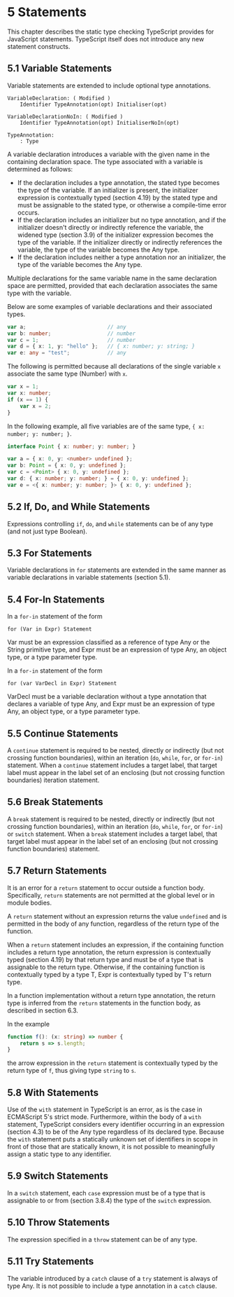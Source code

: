 # 5 Statements

This chapter describes the static type checking TypeScript provides for JavaScript statements. TypeScript
itself does not introduce any new statement constructs.

## 5.1 Variable Statements

Variable statements are extended to include optional type annotations.

```text
VariableDeclaration: ( Modified )
    Identifier TypeAnnotation(opt) Initialiser(opt)

VariableDeclarationNoIn: ( Modified )
    Identifier TypeAnnotation(opt) InitialiserNoIn(opt)

TypeAnnotation:
    : Type
```

A variable declaration introduces a variable with the given name in the containing declaration space. The
type associated with a variable is determined as follows:

* If the declaration includes a type annotation, the stated type becomes the type of the variable. If
an initializer is present, the initializer expression is contextually typed (section 4.19) by the stated
type and must be assignable to the stated type, or otherwise a compile-time error occurs.
* If the declaration includes an initializer but no type annotation, and if the initializer doesn't
directly or indirectly reference the variable, the widened type (section 3.9) of the initializer
expression becomes the type of the variable. If the initializer directly or indirectly references the
variable, the type of the variable becomes the Any type.
* If the declaration includes neither a type annotation nor an initializer, the type of the variable
becomes the Any type.

Multiple declarations for the same variable name in the same declaration space are permitted, provided
that each declaration associates the same type with the variable.

Below are some examples of variable declarations and their associated types.

```typescript
var a;                          // any
var b: number;                  // number
var c = 1;                      // number
var d = { x: 1, y: "hello" };   // { x: number; y: string; }
var e: any = "test";            // any
```

The following is permitted because all declarations of the single variable `x` associate the same type
(Number) with `x`.

```typescript
var x = 1;
var x: number;
if (x == 1) {
    var x = 2;
}
```

In the following example, all five variables are of the same type, `{ x: number; y: number; }`.

```typescript
interface Point { x: number; y: number; }

var a = { x: 0, y: <number> undefined };
var b: Point = { x: 0, y: undefined };
var c = <Point> { x: 0, y: undefined };
var d: { x: number; y: number; } = { x: 0, y: undefined };
var e = <{ x: number; y: number; }> { x: 0, y: undefined };
```

## 5.2 If, Do, and While Statements

Expressions controlling `if`, `do`, and `while` statements can be of any type (and not just type Boolean).

## 5.3 For Statements

Variable declarations in `for` statements are extended in the same manner as variable declarations in
variable statements (section 5.1).

## 5.4 For-In Statements

In a `for-in` statement of the form

```text
for (Var in Expr) Statement
```

Var must be an expression classified as a reference of type Any or the String primitive type, and Expr must
be an expression of type Any, an object type, or a type parameter type.

In a `for-in` statement of the form

```text
for (var VarDecl in Expr) Statement
```

VarDecl must be a variable declaration without a type annotation that declares a variable of type Any, and
Expr must be an expression of type Any, an object type, or a type parameter type.

## 5.5 Continue Statements

A `continue` statement is required to be nested, directly or indirectly (but not crossing function
boundaries), within an iteration (`do`, `while`, `for`, or `for-in`) statement. When a `continue` statement
includes a target label, that target label must appear in the label set of an enclosing (but not crossing
function boundaries) iteration statement.


## 5.6 Break Statements

A `break` statement is required to be nested, directly or indirectly (but not crossing function boundaries),
within an iteration (`do`, `while`, `for`, or `for-in`) or `switch` statement. When a `break` statement includes a
target label, that target label must appear in the label set of an enclosing (but not crossing function
boundaries) statement.

## 5.7 Return Statements

It is an error for a `return` statement to occur outside a function body. Specifically, `return` statements are
not permitted at the global level or in module bodies.

A `return` statement without an expression returns the value `undefined` and is permitted in the body of
any function, regardless of the return type of the function.

When a `return` statement includes an expression, if the containing function includes a return type
annotation, the return expression is contextually typed (section 4.19) by that return type and must be of a
type that is assignable to the return type. Otherwise, if the containing function is contextually typed by a
type T, Expr is contextually typed by T's return type.

In a function implementation without a return type annotation, the return type is inferred from the `return`
statements in the function body, as described in section 6.3.

In the example

```typescript
function f(): (x: string) => number {
    return s => s.length;
}
```

the arrow expression in the `return` statement is contextually typed by the return type of `f`, thus giving
type `string` to `s`.

## 5.8 With Statements

Use of the `with` statement in TypeScript is an error, as is the case in ECMAScript 5's strict mode.
Furthermore, within the body of a `with` statement, TypeScript considers every identifier occurring in an
expression (section 4.3) to be of the Any type regardless of its declared type. Because the `with` statement
puts a statically unknown set of identifiers in scope in front of those that are statically known, it is not
possible to meaningfully assign a static type to any identifier.

## 5.9 Switch Statements

In a `switch` statement, each `case` expression must be of a type that is assignable to or from (section
3.8.4) the type of the `switch` expression.


## 5.10 Throw Statements

The expression specified in a `throw` statement can be of any type.

## 5.11 Try Statements

The variable introduced by a `catch` clause of a `try` statement is always of type Any. It is not possible to
include a type annotation in a `catch` clause.
